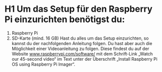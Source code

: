 
# H1 Um das Setup für den Raspberry Pi einzurichten benötigst du:
1.	Raspberry Pi
2.	SD-Karte (mind. 16 GB)
Hast du alles um das Setup einzurichten, so kannst du der nachfolgenden Anleitung folgen. Du hast aber auch die Möglichkeit einer Videoanleitung zu folgen. Diese findest du auf der Website www.raspberrypi.com/software/ mit dem Schrift-Link „Watch our 45-second video“ im Text unter der Überschrift „Install Raspberry Pi OS using Raspberry Pi Imager“.
